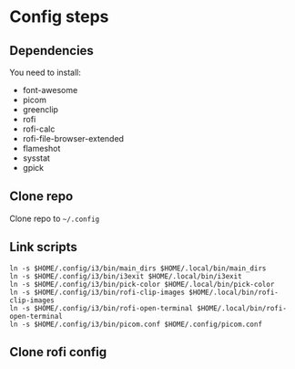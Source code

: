 # Config steps

## Dependencies

You need to install:

* font-awesome
* picom
* greenclip
* rofi
* rofi-calc
* rofi-file-browser-extended
* flameshot
* sysstat
* gpick

## Clone repo

Clone repo to `~/.config`

## Link scripts

```
ln -s $HOME/.config/i3/bin/main_dirs $HOME/.local/bin/main_dirs
ln -s $HOME/.config/i3/bin/i3exit $HOME/.local/bin/i3exit
ln -s $HOME/.config/i3/bin/pick-color $HOME/.local/bin/pick-color
ln -s $HOME/.config/i3/bin/rofi-clip-images $HOME/.local/bin/rofi-clip-images
ln -s $HOME/.config/i3/bin/rofi-open-terminal $HOME/.local/bin/rofi-open-terminal
ln -s $HOME/.config/i3/bin/picom.conf $HOME/.config/picom.conf
```

## Clone rofi config

